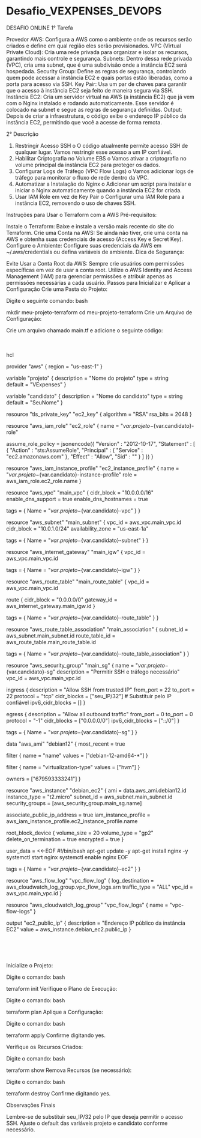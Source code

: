 # Desafio_VEXPENSES_DEVOPS
DESAFIO ONLINE
  1° Tarefa

Provedor AWS: Configura a AWS como o ambiente onde os recursos serão criados e define em qual região eles serão provisionados.
  VPC (Virtual Private Cloud): Cria uma rede privada para organizar e isolar os recursos, garantindo mais controle e segurança.
  Subnets: Dentro dessa rede privada (VPC), cria uma subnet, que é uma subdivisão onde a instância EC2 será hospedada.
  Security Group: Define as regras de segurança, controlando quem pode acessar a instância EC2 e quais portas estão liberadas, como a porta para acesso via SSH.
  Key Pair: Usa um par de chaves para garantir que o acesso à instância EC2 seja feito de maneira segura via SSH.
  Instância EC2: Cria um servidor virtual na AWS (a instância EC2) que já vem com o Nginx instalado e rodando automaticamente. Esse servidor é colocado na subnet e segue as regras de segurança definidas.
  Output: Depois de criar a infraestrutura, o código exibe o endereço IP público da instância EC2, permitindo que você a acesse de forma remota.


2° Descrição

1.	Restringir Acesso SSH
o	O código atualmente permite acesso SSH de qualquer lugar. Vamos restringir esse acesso a um IP confiável.
2.	Habilitar Criptografia no Volume EBS
o	Vamos ativar a criptografia no volume principal da instância EC2 para proteger os dados.
3.	Configurar Logs de Tráfego (VPC Flow Logs)
o	Vamos adicionar logs de tráfego para monitorar o fluxo de rede dentro da VPC.
4.	Automatizar a Instalação do Nginx
o	Adicionar um script para instalar e iniciar o Nginx automaticamente quando a instância EC2 for criada.
5.	Usar IAM Role em vez de Key Pair
o	Configurar uma IAM Role para a instância EC2, removendo o uso de chaves SSH.





Instruções para Usar o Terraform com a AWS
Pré-requisitos:

Instale o Terraform: Baixe e instale a versão mais recente do site do Terraform.
Crie uma Conta na AWS: Se ainda não tiver, crie uma conta na AWS e obtenha suas credenciais de acesso (Access Key e Secret Key).
Configure o Ambiente: Configure suas credenciais da AWS em ~/.aws/credentials ou defina variáveis de ambiente.
Dica de Segurança:

Evite Usar a Conta Root da AWS: Sempre crie usuários com permissões específicas em vez de usar a conta root. Utilize o AWS Identity and Access Management (IAM) para gerenciar permissões e atribuir apenas as permissões necessárias a cada usuário.
Passos para Inicializar e Aplicar a Configuração
Crie uma Pasta do Projeto:

Digite o seguinte comando:
bash

mkdir meu-projeto-terraform
cd meu-projeto-terraform
Crie um Arquivo de Configuração:

Crie um arquivo chamado main.tf e adicione o seguinte código:
<br><br><br>



hcl

provider "aws" {
  region = "us-east-1"
}

variable "projeto" {
  description = "Nome do projeto"
  type        = string  
  default     = "VExpenses"
}

variable "candidato" {
  description = "Nome do candidato"
  type        = string
  default     = "SeuNome"
}

resource "tls_private_key" "ec2_key" {
  algorithm = "RSA"
  rsa_bits  = 2048
}

resource "aws_iam_role" "ec2_role" {
  name = "${var.projeto}-${var.candidato}-role"

  assume_role_policy = jsonencode({
    "Version" : "2012-10-17",
    "Statement" : [
      {
        "Action" : "sts:AssumeRole",
        "Principal" : {
          "Service" : "ec2.amazonaws.com"
        },
        "Effect" : "Allow",
        "Sid" : ""
      }
    ]
  })
}

resource "aws_iam_instance_profile" "ec2_instance_profile" {
  name = "${var.projeto}-${var.candidato}-instance-profile"
  role = aws_iam_role.ec2_role.name
}

resource "aws_vpc" "main_vpc" {
  cidr_block           = "10.0.0.0/16"
  enable_dns_support   = true
  enable_dns_hostnames = true

  tags = {
    Name = "${var.projeto}-${var.candidato}-vpc"
  }
}

resource "aws_subnet" "main_subnet" {
  vpc_id            = aws_vpc.main_vpc.id
  cidr_block        = "10.0.1.0/24"
  availability_zone = "us-east-1a"

  tags = {
    Name = "${var.projeto}-${var.candidato}-subnet"
  }
}

resource "aws_internet_gateway" "main_igw" {
  vpc_id = aws_vpc.main_vpc.id

  tags = {
    Name = "${var.projeto}-${var.candidato}-igw"
  }
}

resource "aws_route_table" "main_route_table" {
  vpc_id = aws_vpc.main_vpc.id

  route {
    cidr_block = "0.0.0.0/0"
    gateway_id = aws_internet_gateway.main_igw.id
  }

  tags = {
    Name = "${var.projeto}-${var.candidato}-route_table"
  }
}

resource "aws_route_table_association" "main_association" {
  subnet_id      = aws_subnet.main_subnet.id
  route_table_id = aws_route_table.main_route_table.id

  tags = {
    Name = "${var.projeto}-${var.candidato}-route_table_association"
  }
}

resource "aws_security_group" "main_sg" {
  name        = "${var.projeto}-${var.candidato}-sg"
  description = "Permitir SSH e tráfego necessário"
  vpc_id      = aws_vpc.main_vpc.id

  
  ingress {
    description      = "Allow SSH from trusted IP"
    from_port        = 22
    to_port          = 22
    protocol         = "tcp"
    cidr_blocks      = ["seu_IP/32"]  # Substituir pelo IP confiável
    ipv6_cidr_blocks = []
  }


  egress {
    description      = "Allow all outbound traffic"
    from_port        = 0
    to_port          = 0
    protocol         = "-1"
    cidr_blocks      = ["0.0.0.0/0"]
    ipv6_cidr_blocks = ["::/0"]
  }

  tags = {
    Name = "${var.projeto}-${var.candidato}-sg"
  }
}

data "aws_ami" "debian12" {
  most_recent = true

  filter {
    name   = "name"
    values = ["debian-12-amd64-*"]
  }

  filter {
    name   = "virtualization-type"
    values = ["hvm"]
  }

  owners = ["679593333241"]
}

resource "aws_instance" "debian_ec2" {
  ami             = data.aws_ami.debian12.id
  instance_type   = "t2.micro"
  subnet_id       = aws_subnet.main_subnet.id
  security_groups = [aws_security_group.main_sg.name]

  associate_public_ip_address = true
  iam_instance_profile        = aws_iam_instance_profile.ec2_instance_profile.name

  root_block_device {
    volume_size           = 20
    volume_type           = "gp2"
    delete_on_termination = true
    encrypted             = true
  }

  user_data = <<-EOF
              #!/bin/bash
              apt-get update -y
              apt-get install nginx -y
              systemctl start nginx
              systemctl enable nginx
              EOF

  tags = {
    Name = "${var.projeto}-${var.candidato}-ec2"
  }
}

resource "aws_flow_log" "vpc_flow_log" {
  log_destination      = aws_cloudwatch_log_group.vpc_flow_logs.arn
  traffic_type         = "ALL"
  vpc_id               = aws_vpc.main_vpc.id
}

resource "aws_cloudwatch_log_group" "vpc_flow_logs" {
  name = "vpc-flow-logs"
}

output "ec2_public_ip" {
  description = "Endereço IP público da instância EC2"
  value       = aws_instance.debian_ec2.public_ip
}

<br><br><br>




Inicialize o Projeto:

Digite o comando:
bash

terraform init
Verifique o Plano de Execução:

Digite o comando:
bash

terraform plan
Aplique a Configuração:

Digite o comando:
bash

terraform apply
Confirme digitando yes.

Verifique os Recursos Criados:

Digite o comando:
bash

terraform show
Remova Recursos (se necessário):

Digite o comando:
bash

terraform destroy
Confirme digitando yes.


Observações Finais

Lembre-se de substituir seu_IP/32 pelo IP que deseja permitir o acesso SSH.
Ajuste o default das variáveis projeto e candidato conforme necessário.



